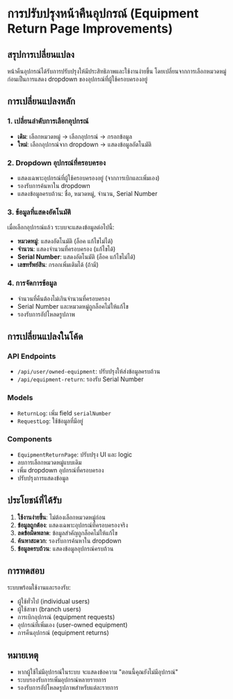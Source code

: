 # การปรับปรุงหน้าคืนอุปกรณ์ (Equipment Return Page Improvements)

## สรุปการเปลี่ยนแปลง

หน้าคืนอุปกรณ์ได้รับการปรับปรุงให้มีประสิทธิภาพและใช้งานง่ายขึ้น โดยเปลี่ยนจากการเลือกหมวดหมู่ก่อนเป็นการแสดง dropdown ของอุปกรณ์ที่ผู้ใช้ครอบครองอยู่

## การเปลี่ยนแปลงหลัก

### 1. เปลี่ยนลำดับการเลือกอุปกรณ์
- **เดิม**: เลือกหมวดหมู่ → เลือกอุปกรณ์ → กรอกข้อมูล
- **ใหม่**: เลือกอุปกรณ์จาก dropdown → แสดงข้อมูลอัตโนมัติ

### 2. Dropdown อุปกรณ์ที่ครอบครอง
- แสดงเฉพาะอุปกรณ์ที่ผู้ใช้ครอบครองอยู่ (จากการเบิกและเพิ่มเอง)
- รองรับการค้นหาใน dropdown
- แสดงข้อมูลครบถ้วน: ชื่อ, หมวดหมู่, จำนวน, Serial Number

### 3. ข้อมูลที่แสดงอัตโนมัติ
เมื่อเลือกอุปกรณ์แล้ว ระบบจะแสดงข้อมูลต่อไปนี้:
- **หมวดหมู่**: แสดงอัตโนมัติ (ล็อค แก้ไขไม่ได้)
- **จำนวน**: แสดงจำนวนที่ครอบครอง (แก้ไขได้)
- **Serial Number**: แสดงอัตโนมัติ (ล็อค แก้ไขไม่ได้)
- **เลขทรัพย์สิน**: กรอกเพิ่มเติมได้ (ถ้ามี)

### 4. การจัดการข้อมูล
- จำนวนที่คืนต้องไม่เกินจำนวนที่ครอบครอง
- Serial Number และหมวดหมู่ถูกล็อคไม่ให้แก้ไข
- รองรับการอัปโหลดรูปภาพ

## การเปลี่ยนแปลงในโค้ด

### API Endpoints
- `/api/user/owned-equipment`: ปรับปรุงให้ส่งข้อมูลครบถ้วน
- `/api/equipment-return`: รองรับ Serial Number

### Models
- `ReturnLog`: เพิ่ม field `serialNumber`
- `RequestLog`: ใช้ข้อมูลที่มีอยู่

### Components
- `EquipmentReturnPage`: ปรับปรุง UI และ logic
- ลบการเลือกหมวดหมู่แบบเดิม
- เพิ่ม dropdown อุปกรณ์ที่ครอบครอง
- ปรับปรุงการแสดงข้อมูล

## ประโยชน์ที่ได้รับ

1. **ใช้งานง่ายขึ้น**: ไม่ต้องเลือกหมวดหมู่ก่อน
2. **ข้อมูลถูกต้อง**: แสดงเฉพาะอุปกรณ์ที่ครอบครองจริง
3. **ลดข้อผิดพลาด**: ข้อมูลสำคัญถูกล็อคไม่ให้แก้ไข
4. **ค้นหาสะดวก**: รองรับการค้นหาใน dropdown
5. **ข้อมูลครบถ้วน**: แสดงข้อมูลอุปกรณ์ครบถ้วน

## การทดสอบ

ระบบพร้อมใช้งานและรองรับ:
- ผู้ใช้ทั่วไป (individual users)
- ผู้ใช้สาขา (branch users)
- การเบิกอุปกรณ์ (equipment requests)
- อุปกรณ์ที่เพิ่มเอง (user-owned equipment)
- การคืนอุปกรณ์ (equipment returns)

## หมายเหตุ

- หากผู้ใช้ไม่มีอุปกรณ์ในระบบ จะแสดงข้อความ "ตอนนี้คุณยังไม่มีอุปกรณ์"
- ระบบรองรับการเพิ่มอุปกรณ์หลายรายการ
- รองรับการอัปโหลดรูปภาพสำหรับแต่ละรายการ
